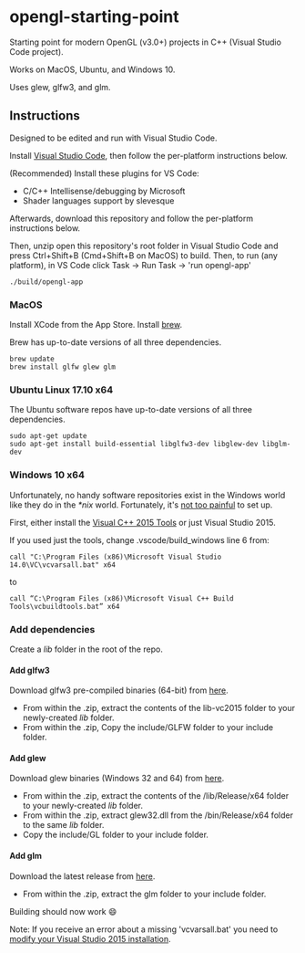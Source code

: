 # opengl-starting-point

Starting point for modern OpenGL (v3.0+) projects in C++ (Visual Studio Code project).

Works on MacOS, Ubuntu, and Windows 10.

Uses glew, glfw3, and glm.

## Instructions

Designed to be edited and run with Visual Studio Code.

Install [Visual Studio Code](https://code.visualstudio.com), then follow the per-platform instructions below.

(Recommended) Install these plugins for VS Code:

* C/C++ Intellisense/debugging by Microsoft
* Shader languages support by slevesque

Afterwards, download this repository and follow the per-platform instructions below.

Then, unzip open this repository's root folder in Visual Studio Code and press Ctrl+Shift+B (Cmd+Shift+B on MacOS) to build.
Then, to run (any platform), in VS Code click Task -> Run Task -> 'run opengl-app'

```
./build/opengl-app
```
### MacOS

Install XCode from the App Store.
Install [brew](https://brew.sh).

Brew has up-to-date versions of all three dependencies.

```
brew update
brew install glfw glew glm
```

### Ubuntu Linux 17.10 x64

The Ubuntu software repos have up-to-date versions of all three dependencies.

```
sudo apt-get update
sudo apt-get install build-essential libglfw3-dev libglew-dev libglm-dev
```

### Windows 10 x64

Unfortunately, no handy software repositories exist in the Windows world like they do in the *\*nix* world.
Fortunately, it's [not too painful](https://blogs.msdn.microsoft.com/vcblog/2016/10/24/building-your-c-application-with-visual-studio-code) to set up.

First, either install the [Visual C++ 2015 Tools](http://landinghub.visualstudio.com/visual-cpp-build-tools) or just Visual Studio 2015.

If you used just the tools, change .vscode/build_windows line 6 from:

```
call "C:\Program Files (x86)\Microsoft Visual Studio 14.0\VC\vcvarsall.bat" x64
```
to
```
call “C:\Program Files (x86)\Microsoft Visual C++ Build Tools\vcbuildtools.bat” x64
```
### Add dependencies

Create a *lib* folder in the root of the repo.

#### Add glfw3

Download glfw3 pre-compiled binaries (64-bit) from [here](http://www.glfw.org/download.html).

* From within the .zip, extract the contents of the lib-vc2015 folder to your newly-created *lib* folder.
* From within the .zip, Copy the include/GLFW folder to your include folder.

#### Add glew

Download glew binaries (Windows 32 and 64) from [here](http://glew.sourceforge.net/).
* From within the .zip, extract the contents of the /lib/Release/x64 folder to your newly-created *lib* folder.
* From within the .zip, extract glew32.dll from the /bin/Release/x64 folder to the same *lib* folder.
* Copy the include/GL folder to your include folder.

#### Add glm

Download the latest release from [here](https://github.com/g-truc/glm/tags).
* From within the .zip, extract the glm folder to your include folder.

Building should now work 😄

Note: If you receive an error about a missing 'vcvarsall.bat' you need to [modify your Visual Studio 2015 installation](https://stackoverflow.com/a/35243904).
